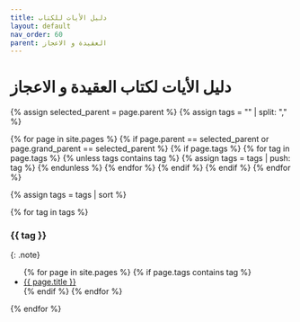 ```yaml
---
title: دليل الأيات للكتاب
layout: default
nav_order: 60
parent: العقيدة و الاعجاز
---
```


# دليل الأيات لكتاب العقيدة و الاعجاز

{% assign selected_parent = page.parent %}
{% assign tags = "" | split: "," %}

{% for page in site.pages %}
{% if page.parent == selected_parent or page.grand_parent == selected_parent %}
{% if page.tags %}
{% for tag in page.tags %}
{% unless tags contains tag %}
{% assign tags = tags | push: tag %}
{% endunless %}
{% endfor %}
{% endif %}
{% endif %}
{% endfor %}

{% assign tags = tags | sort %}

{% for tag in tags %}

### {{ tag }}

{: .note}

<ul>
  {% for page in site.pages %}
    {% if page.tags contains tag %}
      <li><a href="{{ page.url }}">{{ page.title }}</a></li>
    {% endif %}
  {% endfor %}
</ul>
{% endfor %}
